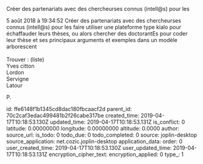 Créer des partenariats avec des chercheurses connus (intell\@s) pour les

5 août 2018 à 19:34:52
Créer des partenariats avec des chercheurses connus (intell\@s) pour les
faire utiliser une plateforme type kialo pour échaffauder leurs thèses,
ou alors chercher des doctorantEs pour coder leur thèse et ses
principaux arguments et exemples dans un modèle arborescent\
\
Trouver : (liste)\
Yves citton\
Lordon\
Servigne\
Latour

P.


id: ffe6148f1b1345cd8dac180fbcaacf2d
parent_id: 70c2caf3edac499481b2f26cabe317be
created_time: 2019-04-17T10:18:53.130Z
updated_time: 2019-04-17T10:18:53.131Z
is_conflict: 0
latitude: 0.00000000
longitude: 0.00000000
altitude: 0.0000
author: 
source_url: 
is_todo: 0
todo_due: 0
todo_completed: 0
source: joplin-desktop
source_application: net.cozic.joplin-desktop
application_data: 
order: 0
user_created_time: 2019-04-17T10:18:53.130Z
user_updated_time: 2019-04-17T10:18:53.131Z
encryption_cipher_text: 
encryption_applied: 0
type_: 1